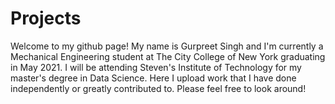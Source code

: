 # Projects
Welcome to my github page! My name is Gurpreet Singh and I'm currently a Mechanical Engineering student at The City College of New York graduating in May 2021. I will be attending  Steven's Institute of Technology for my master's degree in Data Science. Here I upload work that I have done independently or greatly contributed to. Please feel free to look around!
